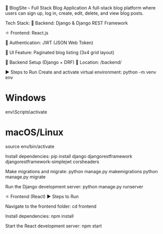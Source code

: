📝 BlogSite – Full Stack Blog Application
A full-stack blog platform where users can sign up, log in, create, edit, delete, and view blog posts.

Tech Stack:
🔧 Backend: Django & Django REST Framework

⚛️ Frontend: React.js

🔐 Authentication: JWT (JSON Web Token)

📄 UI Feature: Paginated blog listing (3x4 grid layout)

🔧 Backend Setup (Django + DRF)
📁 Location: /backend/

▶️ Steps to Run
Create and activate virtual environment:
python -m venv env
# Windows
env\Scripts\activate
# macOS/Linux
source env/bin/activate

Install dependencies:
pip install django djangorestframework djangorestframework-simplejwt corsheaders

Make migrations and migrate:
python manage.py makemigrations
python manage.py migrate

Run the Django development server:
python manage.py runserver

⚛️ Frontend (React)
▶️ Steps to Run

Navigate to the frontend folder:
cd frontend

Install dependencies:
npm install

Start the React development server:
npm start

